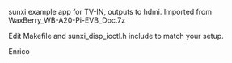 sunxi example app for TV-IN, outputs to hdmi.
Imported from WaxBerry_WB-A20-Pi-EVB_Doc.7z

Edit Makefile and sunxi_disp_ioctl.h include to match your setup.

Enrico
